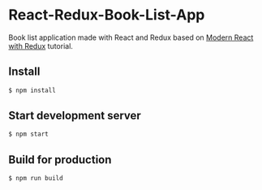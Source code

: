 # React-Redux-Book-List-App

Book list application made with React and Redux based on [Modern React with Redux](https://udemy.com/react-redux) tutorial.

## Install

```sh
$ npm install
```

## Start development server

```sh
$ npm start
```

## Build for production

```sh
$ npm run build
```
